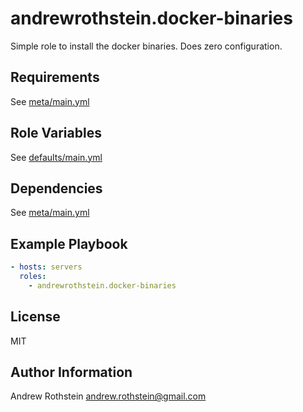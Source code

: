 andrewrothstein.docker-binaries
===============================

Simple role to install the docker binaries. Does zero configuration.

Requirements
------------

See [meta/main.yml](meta/main.yml)

Role Variables
--------------

See [defaults/main.yml](defaults/main.yml)

Dependencies
------------

See [meta/main.yml](meta/main.yml)

Example Playbook
----------------

```yml
- hosts: servers
  roles:
    - andrewrothstein.docker-binaries
```

License
-------

MIT

Author Information
------------------

Andrew Rothstein <andrew.rothstein@gmail.com>
